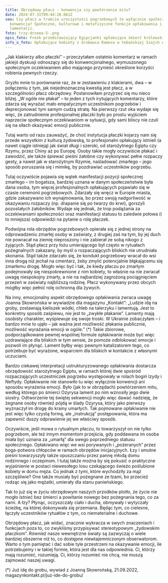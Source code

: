 ```yaml
---
title: Obrzędowy płacz - konwencja czy powtórzenie mitu?
date: 2024-07-31T09:44:20.661Z
seo: Czy płacz w trakcie uroczystości pogrzebowych to wyłącznie społeczna
  konwencja? Społeczne, kulturowe i metafizyczne funkcje opłakiwania i
  lamentacji.
foto: trzy-drzeea-5-.png
opis_foto: Fresk przedstawiający Egipcjanki opłakujące śmierć królewskiego dostojnika
info_o_foto: Opłakujące kobiety z Grobowca Ramose w tebańskiej Szajch Abd al Qurna.
---
```

„Jak klakierzy albo płaczki” – przeczytałam ostatnio komentarz w ramach jakiejś dyskusji odnoszący się do konwencjonalnego, wymuszonego społecznym oczekiwaniem albo mającego przynieść określone korzyści robienia pewnych rzeczy.

Gryzło mnie to porównanie raz, że w zestawieniu z klakierami, dwa – w połączeniu z tym, jak niejednoznaczną kwestią jest płacz, a w szczególności płacz obrzędowy. Postanowiłam przyjrzeć się mu nieco bliżej.
„W ogóle nie płakał” – to jeden z tych irytujących komentarzy, które zdarza się wyrażać mało empatycznym uczestnikom pogrzebów i deprecjonować tym samym cudzą stratę. Na pierwszy rzut oka wydaje się więc, że zatrudnienie profesjonalnej płaczki było po prostu wyjściem naprzeciw społecznym oczekiwaniom w sytuacji, gdy sami bliscy nie czuli się na siłach okazywać emocji publicznie.

Tutaj warto od razu zauważyć, że choć instytucja płaczki kojarzy nam się przede wszystkim z kulturą żydowską, to profesjonalni opłakujący istnieli (a nawet ciągle istnieją) jak świat długi i szeroki, od starożytnego Egiptu czy Rzymu, przez Chiny aż po Europę. Osoby takie mogły oczywiście płakać i zawodzić, ale także śpiewać pieśni żałobne czy wykonywać pełne rozpaczy gesty, a nawet jak w starożytnym Rzymie, naśladować zmarłego – jego sposób poruszania się i mimikę, by pozdrawiać uczestników pogrzebu.

Tutaj oczywiście pojawia się wątek manifestacji pozycji społecznej zmarłego – im bogatsza, bardziej uznana w danym społeczeństwie była dana osoba, tym więcej profesjonalnych opłakujących pojawiało się w czasie ceremonii pogrzebowych. Zdarzały się wręcz w Europie miasta, gdzie zakazywano ich wynajmowania, bo przez swoją nadgorliwość w okazywaniu rozpaczy (np. drapanie się po twarzy do krwi), gorszyli pozostałych żałobników.
Wydaje się jednak, że trop podążania za oczekiwaniami społeczności oraz manifestacji statusu to zaledwie połowa (i to mniejsza) odpowiedzi na pytanie o rolę płaczek.

Podwójna rola obrzędów pogrzebowych opierała się z jednej strony na odprowadzeniu zmarłej osoby w zaświaty, z drugiej zaś na tym, by jej duch nie powracał na ziemię nieproszony i nie zabierał ze sobą nikogo z żyjących. Stąd płacz przy łożu umierającego był często w rytuałach pożegnalnych zakazany, by myśl o rozpaczających bliskich nie utrudniała skonania. Stąd także zdarzało się, że kondukt pogrzebowy wracał do wsi inna drogą niż jechał na cmentarz, żeby zmylić potencjalnie błąkającemu się zmarłemu drogę. Mogło więc być i tak, że kiedy płaczu po zmarłym podejmowały się niespokrewnione z nim kobiety, to właśnie na nie zwracał uwagę niespokojny zmarły, a nie na najbardziej zagrożoną pociągnięciem przezeń w zaświaty najbliższą rodzinę. Płacz wykonywany przez obcych mógłby więc pełnić rolę ochronną dla żywych.

Na inny, emocjonalny aspekt obrzędowego opłakiwania zwraca uwagę Joanna Skowrońska w wywiadzie dla magazynu „Kontakt”: „Ludzie idą na groby, zostawiają kieliszek wódki, chleb na talerzyku i lamentują. Jest to konkretny sposób zaśpiewu, nie jest to „zwykłe płakanie”. Lamenty mają osobisty charakter, wyśpiewuje się swoje troski. W Ukrainie zobaczyłam – i bardzo mnie to ujęło – jak ważna jest możliwość płakania publicznie, możliwość wyrażania emocji w ogóle.” (*) Takie zbiorowe, podporządkowane pewnej wspólnej formule opłakiwanie może być więc uzdrawiające dla bliskich w tym sensie, że pomoże odblokować emocje i pozwoli im płynąć. Lament byłby więc pewnym katalizatorem tego, co potrzebuje być wyrażone, wsparciem dla bliskich w kontakcie z własnymi uczuciami.

Bardzo ciekawej interpretacji ustrukturyzowanego opłakiwania dostarcza obrzędowość starożytnego Egiptu, w ramach której dwie spośród rozpaczających uczestniczek pogrzebu występowały w rolach bogiń Izydy i Neftydy. Opłakiwanie nie stanowiło tu więc wyłącznie konwencji ani sposobu wyrażenia emocji. Było (jak to w obrzędach) powtórzeniem mitu, według którego po śmierci Ozyrysa lament po nim wznosiły jego dwie siostry. Odtworzenie tej świętej sekwencji mogło więc dawać nadzieję, że żegnane osoby również pójdą w ślady Ozyrysa, który jako pierwszy wyznaczył im drogę do krainy umarłych. Tak pojmowane opłakiwanie nie jest więc tylko czystą formą, ale „instrukcją” postępowania, która ma zapewnić duszy odprawienie jej we właściwy sposób.

Oczywiście, jeśli mowa o rytualnym płaczu, to towarzyszył on nie tylko pogrzebom, ale też innym momentom przejścia, gdy poddawana im osoba miała być uznana za „umarłą” dla swego poprzedniego statusu społecznego. Opłakiwano więc we wsi porywanych i „pożeranych” przez boga-potwora chłopców w ramach obrzędów inicjacyjnych. Łzy i smutne pieśni towarzyszyły także opuszczaniu przez pannę młodą domu rodzinnego i oczepinom. I tutaj także można by się pokusić o praktyczne wyjaśnienie w postaci niewesołego losu czekającego świeżo poślubione kobiety w domu męża. Co jednak z tymi, które wychodziły za mąż szczęśliwie? One także musiały być pożegnane ze łzami, bo przecież rodząc się jako mężatki, umierały dla stanu panieńskiego.

Tak to już się w życiu obrzędowym naszych przodków plotło, że życie nie mogło istnieć bez śmierci a powitanie nowego bez pożegnania tego, co za nami. A łzy? Płynąc, oczyszczały ciało i ducha, obmywały i wytyczały ścieżkę, na której dokonywała się przemiana. Będąc tym, co cielesne, łączyły uczestników rytuałów z tym, co niematerialne i duchowe.

Obrzędowy płacz, jak widać, znacznie wykracza w swych znaczeniach i funkcjach poza to, co zwykliśmy przypisywać stereotypowym „żydowskim płaczkom”. Również nasze wewnętrzne światy są zazwyczaj o wiele bardziej obszerne niż to, co dostępne niewtajemniczonym obserwatorom. Warto o tym pamiętać i dać sobie tyle przestrzeni na okazywanie emocji, ile potrzebujemy i w takiej formie, która jest dla nas odpowiednia. Ci, którzy mają rozumieć, rozumieją. Ci, którzy rozumieć nie chcą, nie muszą zajmować naszej uwagi.



(*) Już idę do grobu, wywiad z Joanną Skowrońską, 21.09.2022, magazynkontakt.pl/juz-ide-do-grobu/